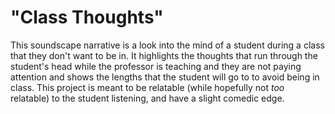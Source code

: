 # "Class Thoughts"

This soundscape narrative is a look into the mind of a student during a class that they don't want to be in. It highlights the thoughts that run through the student's head while the professor is teaching and they are not paying attention and shows the lengths that the student will go to to avoid being in class. This project is meant to be relatable (while hopefully not *too* relatable) to the student listening, and have a slight comedic edge.

